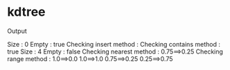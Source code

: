 # kdtree

Output

Size : 0
Empty : true
Checking insert method : 
Checking contains method : 
true
Size : 4
Empty : false
Checking nearest method : 
0.75==>0.25
Checking range method : 
1.0==>0.0
1.0==>1.0
0.75==>0.25
0.25==>0.75
